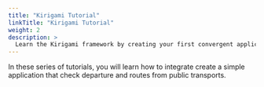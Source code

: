 ```yaml
---
title: "Kirigami Tutorial"
linkTitle: "Kirigami Tutorial"
weight: 2
description: >
  Learn the Kirigami framework by creating your first convergent application
---
```


In these series of tutorials, you will learn how to integrate create a simple application that
check departure and routes from public transports.
